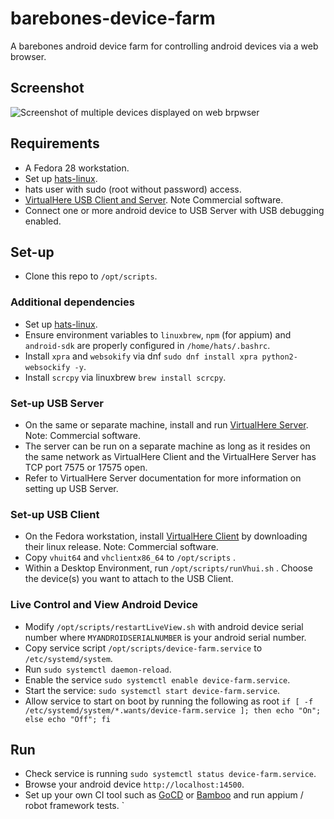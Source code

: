 # barebones-device-farm
A barebones android device farm for controlling android devices via a web browser.

## Screenshot

![Screenshot of multiple devices displayed on web brpwser](https://raw.githubusercontent.com/younglim/barebones-device-farm/master/device-farm-screenshot.png)

## Requirements
- A Fedora 28 workstation.
- Set up [hats-linux](https://github.com/younglim/hats-linux/blob/master/centos-7/INSTALL.md). 
- hats user with sudo (root without password) access.
- [VirtualHere USB Client and Server](https://virtualhere.com/VirtualHere). Note Commercial software.
- Connect one or more android device to USB Server with USB debugging enabled.

## Set-up
- Clone this repo to `/opt/scripts`.

### Additional dependencies
- Set up [hats-linux](https://github.com/younglim/hats-linux/blob/master/centos-7/INSTALL.md). 
- Ensure environment variables to `linuxbrew`, `npm` (for appium) and `android-sdk` are properly configured in `/home/hats/.bashrc`.
- Install `xpra` and `websokify` via dnf `sudo dnf install xpra python2-websockify -y`.
- Install `scrcpy` via linuxbrew `brew install scrcpy`.

### Set-up USB Server
- On the same or separate machine, install and run [VirtualHere Server](https://virtualhere.com/content/usb-servers). Note: Commercial software. 
- The server can be run on a separate machine as long as it resides on the same network as VirtualHere Client and the VirtualHere Server has TCP port 7575 or 17575 open.
- Refer to VirtualHere Server documentation for more information on setting up USB Server.

### Set-up USB Client
- On the Fedora workstation, install [VirtualHere Client](https://www.virtualhere.com/usb_client_software) by downloading their linux release. Note: Commercial software.
- Copy `vhuit64` and `vhclientx86_64` to `/opt/scripts` .
- Within a Desktop Environment, run `/opt/scripts/runVhui.sh` . Choose the device(s) you want to attach to the USB Client.

### Live Control and View Android Device
- Modify `/opt/scripts/restartLiveView.sh` with android device serial number where `MYANDROIDSERIALNUMBER` is your android serial number.
- Copy service script `/opt/scripts/device-farm.service` to `/etc/systemd/system`.
- Run `sudo systemctl daemon-reload`.
- Enable the service `sudo systemctl enable device-farm.service`.
- Start the service: `sudo systemctl start device-farm.service`.
- Allow service to start on boot by running the following as root `if [ -f /etc/systemd/system/*.wants/device-farm.service ]; then echo "On"; else echo "Off"; fi`

## Run
- Check service is running `sudo systemctl status device-farm.service`.
- Browse your android device `http://localhost:14500`.
- Set up your own CI tool such as [GoCD](https://www.gocd.org) or [Bamboo](https://www.atlassian.com/software/bamboo) and run appium / robot framework tests.
`
